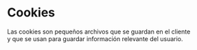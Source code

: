 # Cookies

Las cookies son pequeños archivos que se guardan en el cliente  
y que se usan para guardar información relevante del usuario.  




